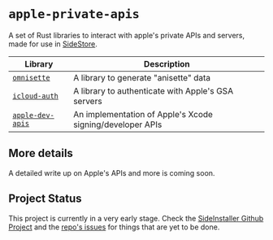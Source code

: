 <!-- github markdown -->
# `apple-private-apis`

A set of Rust libraries to interact with apple's private APIs and servers, made for use in [SideStore](https://sidestore.io).

<!-- table -->
| Library | Description |
| --- | --- |
| [`omnisette`](./omnisette) | A library to generate "anisette" data |
| [`icloud-auth`](./icloud-auth/) | A library to authenticate with Apple's GSA servers |
| [`apple-dev-apis`](./apple-dev-apis/) | An implementation of Apple's Xcode signing/developer APIs |

<!-- credits -->
## More details

A detailed write up on Apple's APIs and more is coming soon.

## Project Status

This project is currently in a very early stage. Check the [SideInstaller Github Project](https://github.com/orgs/SideStore/projects/5) and the [repo's issues](https://github.com/SideStore/apple-private-apis/issues) for things that are yet to be done.
